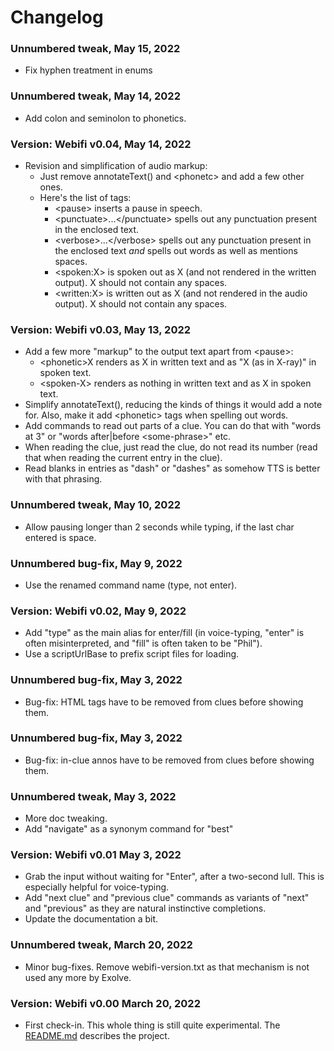 # Changelog

### Unnumbered tweak, May 15, 2022

- Fix hyphen treatment in enums

### Unnumbered tweak, May 14, 2022

- Add colon and seminolon to phonetics.

### Version: Webifi v0.04, May 14, 2022

- Revision and simplification of audio markup:
  - Just remove annotateText() and &lt;phonetc&gt; and add a few other ones.
  - Here's the list of tags:
    - &lt;pause&gt; inserts a pause in speech.
    - &lt;punctuate&gt;...&lt;/punctuate&gt; spells out any punctuation
      present in the enclosed text.
    - &lt;verbose&gt;...&lt;/verbose&gt; spells out any punctuation
      present in the enclosed text *and* spells out words as well as
      mentions spaces.
    - &lt;spoken:X&gt; is spoken out as X (and not rendered in the written
      output). X should not contain any spaces.
    - &lt;written:X&gt; is written out as X (and not rendered in the audio
      output). X should not contain any spaces.

### Version: Webifi v0.03, May 13, 2022

- Add a few more "markup" to the output text apart from &lt;pause&gt;:
  - &lt;phonetic&gt;X renders as X in written text and as "X (as in X-ray)"
    in spoken text.
  - &lt;spoken-X&gt; renders as nothing in written text and as X in spoken text.
- Simplify annotateText(), reducing the kinds of things it would add
  a note for. Also, make it add &lt;phonetic&gt; tags when spelling out words.
- Add commands to read out parts of a clue. You can do that with
  "words at 3" or "words after|before &lt;some-phrase&gt;" etc.
- When reading the clue, just read the clue, do not read its number (read that
  when reading the current entry in the clue).
- Read blanks in entries as "dash" or "dashes" as somehow TTS is better with
  that phrasing.

### Unnumbered tweak, May 10, 2022

- Allow pausing longer than 2 seconds while typing, if the last char
  entered is space.

### Unnumbered bug-fix, May 9, 2022

- Use the renamed command name (type, not enter).

### Version: Webifi v0.02, May 9, 2022

- Add "type" as the main alias for enter/fill (in voice-typing, "enter"
  is often misinterpreted, and "fill" is often taken to be "Phil").
- Use a scriptUrlBase to prefix script files for loading.

### Unnumbered bug-fix, May 3, 2022

- Bug-fix: HTML tags have to be removed from clues before showing them.

### Unnumbered bug-fix, May 3, 2022

- Bug-fix: in-clue annos have to be removed from clues before showing them.

### Unnumbered tweak, May 3, 2022

- More doc tweaking.
- Add "navigate" as a synonym command for "best"

### Version: Webifi v0.01 May 3, 2022

- Grab the input without waiting for "Enter", after a two-second lull.
  This is especially helpful for voice-typing.
- Add "next clue" and "previous clue" commands as variants of "next"
  and "previous" as they are natural instinctive completions.
- Update the documentation a bit.

### Unnumbered tweak, March 20, 2022

- Minor bug-fixes. Remove webifi-version.txt as that mechanism
  is not used any more by Exolve.

### Version: Webifi v0.00 March 20, 2022

- First check-in. This whole thing is still quite experimental.
  The [README.md](README.md) describes the project.

